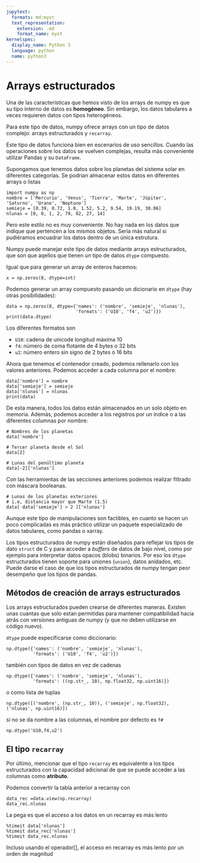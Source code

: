 ```yaml
---
jupytext:
  formats: md:myst
  text_representation:
    extension: .md
    format_name: myst
kernelspec:
  display_name: Python 3
  language: python
  name: python3
---
```


# Arrays estructurados

Una de las características que hemos visto de los arrays de numpy es que su tipo interno de datos es **homogéneo**.
Sin embargo, los datos tabulares a veces requieren datos con tipos heterogéneos.

Para este tipo de datos, numpy ofrece arrays con un tipo de datos complejo: arrays estructurados y `recarray`.

Este tipo de datos funciona bien en escenarios de uso sencillos. Cuando las operaciones sobre los 
datos se vuelven complejas, resulta más conveniente utilizar Pandas y su `DataFrame`.


Supongamos que tenemos datos sobre los planetas del sistema solar en diferentes categorías.
Se podrían almacenar estos datos en diferentes arrays o listas

```{code-cell} ipython3
import numpy as np
nombre = ['Mercurio', 'Venus', 'Tierra', 'Marte', 'Júpiter', 'Saturno', 'Urano', 'Neptuno']
semieje = [0.39, 0.72, 1.0, 1.52, 5.2, 9.54, 19.19, 30.06]
nlunas = [0, 0, 1, 2, 79, 82, 27, 14]
```

Pero este estilo no es muy conveniente. No hay nada en los datos que indique que pertencen a los
mismos objetos. Sería más natural si pudiéramos encuadrar los datos dentro de un única estrutura.

Numpy puede manejar este tipo de datos mediante arrays estructurados, que son que aqellos que tienen
un tipo de datos `dtype` compuesto.

Igual que para generar un array de enteros hacemos:

```{code-cell} ipython3
x = np.zeros(8, dtype=int)
```

Podemos generar un array compuesto pasando un dicionario en `dtype` (hay otras posibilidades):

```{code-cell} ipython3
data = np.zeros(8, dtype={'names': ('nombre', 'semieje', 'nlunas'),
                          'formats': ('U10', 'f4', 'u2')})
print(data.dtype)
```
Los diferentes formatos son 

 * `U10`: cadena de unicode longitud máxima 10
 * `f4`: número de coma flotante de 4 bytes o 32 bits
 * `u2`: número entero sin signo de 2 bytes o 16 bits

Ahora que tenemos el contenedor creado, podemos rellenarlo con los valores anteriores.
Podemos acceder a cada columna por el nombre:


```{code-cell} ipython3
data['nombre'] = nombre
data['semieje'] = semieje
data['nlunas'] = nlunas
print(data)
```

De esta manera, todos los datos están almacenados en un solo objeto en memoria.
Además, podemos acceder a los registros por un índice o a las diferentes columnas
por nombre:

```{code-cell} ipython3
# Nombres de los planetas
data['nombre'] 
``` 

```{code-cell} ipython3
# Tercer planeta desde el Sol
data[2] 
``` 

```{code-cell} ipython3
# Lunas del penúltimo planeta
data[-2]['nlunas']
```

Con las herramientas de las secciones anteriores podemos realizar filtrado
con máscara booleanas.

```{code-cell} ipython3
# Lunas de los planetas exteriores
# i.e, distancia mayor que Marte (1.5)
data[ data['semieje'] > 2 ]['nlunas']
```

Aunque este tipo de manipulaciones son factibles, en cuanto se hacen un poco 
complicadas es más práctico utilizar un paquete especializado de datos tabulares,
como pandas o xarray.

Los tipos estructurados de numpy están diseñados para reflejar los tipos de dato
`struct` de C y para acceder a *buffers* de datos de bajo nivel, como por
ejemplo para interpretar datos opacos (blobs) binarios. Por eso los `dtype` 
estructurados tienen soporte para uniones (`union`), datos anidados, etc.
Puede darse el caso de que los tipos estructurados de numpy tengan peor desempeño
que los tipos de pandas.


## Métodos de creación de arrays estructurados

Los arrays estructurados pueden crearse de diferentes maneras. Existen unas 
cuantas que solo estan permitidas para mantener compatibilidad hacia atrás
con versiones antiguas de numpy (y que no deben utilizarse en código nuevo).

`dtype` puede especificarse como diccionario:

```{code-cell} ipython3
np.dtype({'names': ('nombre', 'semieje', 'nlunas'),
          'formats': ('U10', 'f4', 'u2')})
```

también con tipos de datos en vez de cadenas


```{code-cell} ipython3
np.dtype({'names': ('nombre', 'semieje', 'nlunas'),
          'formats': ((np.str_, 10), np.float32, np.uint16)})
```

o como lista de tuplas

```{code-cell} ipython3
np.dtype([('nombre', (np.str_, 10)), ('semieje', np.float32), ('nlunas', np.uint16)])
```
si no se da nombre a las columnas, el nombre por defecto es `f#`
```{code-cell} ipython3
np.dtype('U10,f4,u2')
```

## El tipo `recarray`

Por último, mencionar que el tipo `recarray` es equivalente a los tipos estructurados
con la capacidad adicional de que se puede acceder a las columnas como **atributo**.

Podemos convertir la tabla anterior a recarray con

```{code-cell} ipython3
data_rec =data.view(np.recarray)
data_rec.nlunas
```

La pega es que el acceso a los datos en un recarray es más lento


```{code-cell} ipython3
%timeit data['nlunas']
%timeit data_rec['nlunas']
%timeit data_rec.nlunas
```

Incluso usando el operador[], el acceso en recarray es más lento por un orden de magnitud



